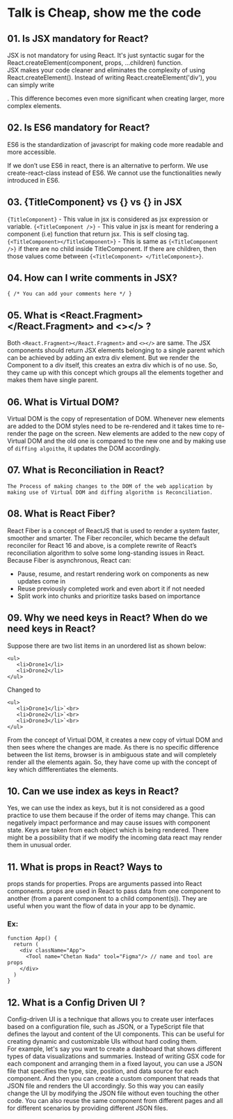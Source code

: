 # Talk is Cheap, show me the code

## 01. Is JSX mandatory for React?

JSX is not mandatory for using React. It's just syntactic sugar for the React.createElement(component, props, ...children) function.<br>JSX makes your code cleaner and eliminates the complexity of using React.createElement(). Instead of writing React.createElement('div'), you can simply write <div>. This difference becomes even more significant when creating larger, more complex elements.

## 02. Is ES6 mandatory for React?

ES6 is the standardization of javascript for making code more readable and more accessible.

If we don’t use ES6 in react, there is an alternative to perform. We use create-react-class instead of ES6. We cannot use the functionalities newly introduced in ES6.

## 03. {TitleComponent} vs {<TitleComponent/>} vs {<TitleComponent></TitleComponent>} in JSX

`{TitleComponent}` - This value in jsx is considered as jsx expression or variable.
`{<TitleComponent />}` - This value in jsx is meant for rendering a component (i.e) function that return jsx. This is self closing tag.
`{<TitleComponent></TitleComponent>}` - This is same as `{<TitleComponent />}` if there are no child inside TitleComponent. If there are children, then those values come between `{<TitleComponent> </TitleComponent>}`.

## 04. How can I write comments in JSX?

`{ /* You can add your comments here */ }`

## 05. What is <React.Fragment></React.Fragment> and <></> ?

Both `<React.Fragment></React.Fragment>` and `<></>` are same. The JSX components should return JSX elements belonging to a single parent which can be achieved by adding an extra div element. But we render the Component to a div itself, this creates an extra div which is of no use. So, they came up with this concept which groups all the elements together and makes them have single parent.

## 06. What is Virtual DOM?

Virtual DOM is the copy of representation of DOM. Whenever new elements are added to the DOM styles need to be re-rendered and it takes time to re-render the page on the screen. New elements are added to the new copy of Virtual DOM and the old one is compared to the new one and by making use of `diffing algoithm`, it updates the DOM accordingly.

## 07. What is Reconciliation in React?

`The Process of making changes to the DOM of the web application by making use of Virtual DOM and diffing algorithm is Reconciliation.`

## 08. What is React Fiber?

React Fiber is a concept of ReactJS that is used to render a system faster, smoother and smarter. The Fiber reconciler, which became the default reconciler for React 16 and above, is a complete rewrite of React’s reconciliation algorithm to solve some long-standing issues in React. Because Fiber is asynchronous, React can:
<br>

<ul>
<li>Pause, resume, and restart rendering work on components as new updates come in</li>
<li>Reuse previously completed work and even abort it if not needed</li>
<li>Split work into chunks and prioritize tasks based on importance</li>
</ul>

## 09. Why we need keys in React? When do we need keys in React?

Suppose there are two list items in an unordered list as shown below:<br>

```
<ul>
   <li>Drone1</li>
   <li>Drone2</li>
</ul>
```

Changed to <br>

```
<ul>
   <li>Drone1</li>`<br>
   <li>Drone2</li>`<br>
   <li>Drone3</li>`<br>
</ul>
```

From the concept of Virtual DOM, it creates a new copy of virtual DOM and then sees where the changes are made. As there is no specific difference between the list items, browser is in ambiguous state and will completely render all the elements again. So, they have come up with the concept of key which diffferentiates the elements.

## 10. Can we use index as keys in React?

Yes, we can use the index as keys, but it is not considered as a good practice to use them because if the order of items may change. This can negatively impact performance and may cause issues with component state. Keys are taken from each object which is being rendered. There might be a possibility that if we modify the incoming data react may render them in unusual order.

## 11. What is props in React? Ways to

props stands for properties. Props are arguments passed into React components. props are used in React to pass data from one component to another (from a parent component to a child component(s)). They are useful when you want the flow of data in your app to be dynamic.

### Ex:

```
function App() {
  return (
    <div className="App">
      <Tool name="Chetan Nada" tool="Figma"/> // name and tool are props
    </div>
  )
}
```

## 12. What is a Config Driven UI ?

Config-driven UI is a technique that allows you to create user interfaces based on a configuration file, such as JSON, or a TypeScript file that defines the layout and content of the UI components. This can be useful for creating dynamic and customizable UIs without hard coding them.
<br>
For example, let's say you want to create a dashboard that shows different types of data visualizations and summaries. Instead of writing GSX code for each component and arranging them in a fixed layout, you can use a JSON file that specifies the type, size, position, and data source for each component. And then you can create a custom component that reads that JSON file and renders the UI accordingly. So this way you can easily change the UI by modifying the JSON file without even touching the other code. You can also reuse the same component from different pages and all for different scenarios by providing different JSON files.
